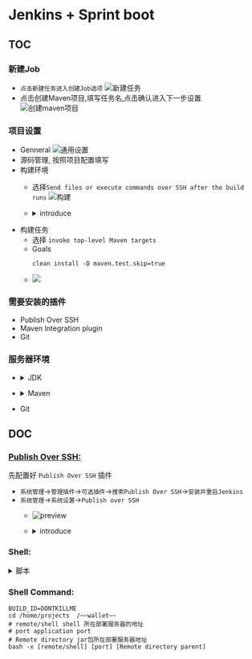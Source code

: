 
# Jenkins + Sprint boot

## TOC

### 新建Job
* `点击新建任务进入创建Job选项`
  ![新建任务](./screenshot/20180605110815.png)
* 点击创建Maven项目,填写任务名,点击确认进入下一步设置
  ![创建maven项目](./screenshot/20180605111939.png)

### 项目设置
* Genneral
  ![通用设置](./screenshot/20180605112207.png)
* 源码管理, 按照项目配置填写
* 构建环境
  * 选择`Send files or execute commands over SSH after the build runs`
  ![构建](./screenshot/20180605112933.png)
  * <details><summary>introduce</summary>

    名称|内容|说明
    :----:|:----:|:----:
    Name| 需要部署的服务器配置 | 需要安装 `Publish Over SSH`插件
    Souorce file | 安装包 | maven 打包后的包
    Remove Prefix | ~~移除前缀~~ | 略
    Remote directory | 远程地址 | 即所部署服务器预留地址<sup>[^Publish Over SSH](#powerbyoverssh)</sup>
    Exec command | `bash -x [remote/shell]`<sup>[^shell](#shell)</sup> | 部署任务结束后执行的任务<sup>[^shellcommand](#shellcommand)</sup>
</details>

* 构建任务
  * 选择 `invoke top-level Maven targets`
  * Goals
    ```shell
    clean install -D maven.test.skip=true
    ```
  * ![](./screenshot/20180605113754.png)
  
### 需要安装的插件
 * Publish Over SSH
 * Maven Integration plugin
 * Git

### 服务器环境
 * <details><summary>JDK</summary>
 
   * 选择手动安装
  </details>

 * <details><summary>Maven</summary>
   
   * 选择手动安装
</details>
   
 * Git 


## DOC

### <p id = "powerbyoverssh">[Publish Over SSH:](https://wiki.jenkins.io/display/JENKINS/Publish+Over+SSH+Plugin)</p> 

 先配置好 `Publish Over SSH` 插件
* `系统管理`->`管理插件`->`可选插件`->`搜索Publish Over SSH`->`安装并重启Jenkins`
* `系统管理`->`系统设置`->`Publish over SSH`
  * ![preview](./screenshot/20180605115225.png)
  
  * <details><summary>introduce</summary>
 
    名称|内容|说明
    :----:|:----:|:----:
    PassPhrase | *** | 部署服务器分配的用户密码
    Name | tag | 部署服务器别名
    Hostname | localhost | 主机地址，本机`localhost`
    Username | test | 部署服务器分配的用户名
    Remote Directory | ~~/home/test~~ | 服务器内部署位置
</details>

### <p id = "shell">Shell:</p>
<details><summary>脚本</summary>

> **`请赋予脚本写入权限u+x`**

```shell
#!/bin/bash -ilex

# Jenkins环境内使用服务器环境
export JAVA_HOME=/usr/local/java
export PATH=$JAVA_HOME/bin:$PATH
export CLASSPATH=.:$JAVA_HOME/lib/dt.jar:$JAVA_HOME/lib/tools.jar

# 查询端口占用情况
pidinfo=`sudo netstat -tunlp | grep $1 | awk '{print $7}'`
echo $pidindo
index="/"
pid=${pidinfo%$index*}
echo "it will be kill the pid with $pid"
if [ ! -z $pid ];then
 sudo kill -9 $pid
fi
# 运行sprint boot项目
tmp="$2/tmp/$2.jar"

if [ -f $tmp ];then
 echo "start service with $tmp"

 log="$2/$2.log"
# if [ ! -f $log ];then
#  sudo touch $log
#  sudo chmod 777 $log
# fi

 nohup java -jar "$tmp" > $log 2>&1 &
fi

```
</details>


### <p id = "shellcommand">Shell Command:</p>
```shell
BUILD_ID=DONTKILLME
cd /home/projects  /~~wallet~~
# remote/shell shell 所在部署服务器的地址
# port application port
# Remote directory jar包所在部署服务器地址
bash -x [remote/shell] [port] [Remote directory parent]
```

<!-- </details> -->

